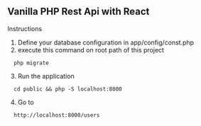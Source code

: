 ## Vanilla PHP Rest Api with React

Instructions

1. Define your database configuration in app/config/const.php
2. execute this command on root path of this project

```batch
  php migrate
```
3. Run the application
```batch
  cd public && php -S localhost:8000
```
4. Go to 
```url
  http://localhost:8000/users
```
